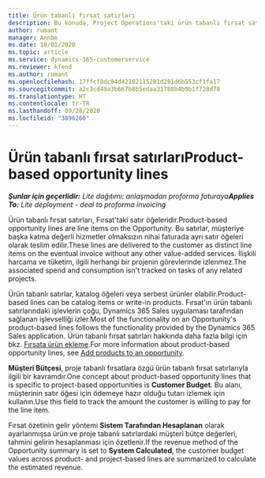 ```yaml
---
title: Ürün tabanlı fırsat satırları
description: Bu konuda, Project Operations'taki ürün tabanlı fırsat satır öğeleri hakkında bilgiler sağlanmaktadır.
author: rumant
manager: Annbe
ms.date: 10/01/2020
ms.topic: article
ms.service: dynamics-365-customerservice
ms.reviewer: kfend
ms.author: rumant
ms.openlocfilehash: 17ffcf8dc94d42102115281d281d6b553cf1fa17
ms.sourcegitcommit: a2c3cd49a3b667b8b5edaa31788b4b9b1f728d78
ms.translationtype: HT
ms.contentlocale: tr-TR
ms.lasthandoff: 09/28/2020
ms.locfileid: "3896260"
---
```

# <a name="product-based-opportunity-lines"></a><span data-ttu-id="aa966-103">Ürün tabanlı fırsat satırları</span><span class="sxs-lookup"><span data-stu-id="aa966-103">Product-based opportunity lines</span></span>

<span data-ttu-id="aa966-104">_**Şunlar için geçerlidir:** Lite dağıtımı: anlaşmadan proforma faturaya_</span><span class="sxs-lookup"><span data-stu-id="aa966-104">_**Applies To:** Lite deployment - deal to proforma invoicing_</span></span>

<span data-ttu-id="aa966-105">Ürün tabanlı fırsat satırları, Fırsat'taki satır öğeleridir.</span><span class="sxs-lookup"><span data-stu-id="aa966-105">Product-based opportunity lines are line items on the Opportunity.</span></span> <span data-ttu-id="aa966-106">Bu satırlar, müşteriye başka katma değerli hizmetler olmaksızın nihai faturada ayrı satır öğeleri olarak teslim edilir.</span><span class="sxs-lookup"><span data-stu-id="aa966-106">These lines are delivered to the customer as distinct line items on the eventual invoice without any other value-added services.</span></span> <span data-ttu-id="aa966-107">İlişkili harcama ve tüketim, ilgili herhangi bir projenin görevlerinde izlenmez.</span><span class="sxs-lookup"><span data-stu-id="aa966-107">The associated spend and consumption isn't tracked on tasks of any related projects.</span></span>

<span data-ttu-id="aa966-108">Ürün tabanlı satırlar, katalog öğeleri veya serbest ürünler olabilir.</span><span class="sxs-lookup"><span data-stu-id="aa966-108">Product-based lines can be catalog items or write-in products.</span></span> <span data-ttu-id="aa966-109">Fırsat'ın ürün tabanlı satırlarındaki işlevlerin çoğu, Dynamics 365 Sales uygulaması tarafından sağlanan işlevselliği izler.</span><span class="sxs-lookup"><span data-stu-id="aa966-109">Most of the functionality on an Opportunity's product-based lines follows the functionality provided by the Dynamics 365 Sales application.</span></span> <span data-ttu-id="aa966-110">Ürün tabanlı fırsat satırları hakkında daha fazla bilgi için bkz. [Fırsata ürün ekleme](https://docs.microsoft.com/dynamics365/sales-enterprise/add-products-opportunity).</span><span class="sxs-lookup"><span data-stu-id="aa966-110">For more information about product-based opportunity lines, see [Add products to an opportunity](https://docs.microsoft.com/dynamics365/sales-enterprise/add-products-opportunity).</span></span>

<span data-ttu-id="aa966-111">**Müşteri Bütçesi**, proje tabanlı fırsatlara özgü ürün tabanlı fırsat satırlarıyla ilgili bir kavramdır.</span><span class="sxs-lookup"><span data-stu-id="aa966-111">One concept about product-based opportunity lines that is specific to project-based opportunities is **Customer Budget**.</span></span> <span data-ttu-id="aa966-112">Bu alanı, müşterinin satır öğesi için ödemeye hazır olduğu tutarı izlemek için kullanın.</span><span class="sxs-lookup"><span data-stu-id="aa966-112">Use this field to track the amount the customer is willing to pay for the line item.</span></span>

<span data-ttu-id="aa966-113">Fırsat özetinin gelir yöntemi **Sistem Tarafından Hesaplanan** olarak ayarlanmışsa ürün ve proje tabanlı satırlardaki müşteri bütçe değerleri, tahmini gelirin hesaplanması için özetlenir.</span><span class="sxs-lookup"><span data-stu-id="aa966-113">If the revenue method of the Opportunity summary is set to **System Calculated**, the customer budget values across product- and project-based lines are summarized to calculate the estimated revenue.</span></span>
